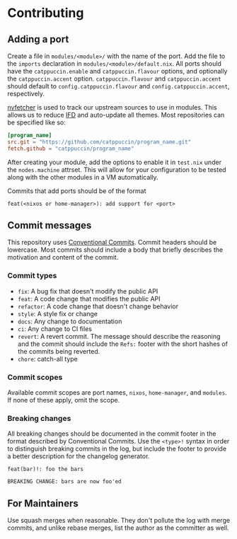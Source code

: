 # Contributing

## Adding a port

Create a file in `modules/<module>/` with the name of the port. Add the file to the
`imports` declaration in `modules/<module>/default.nix`. All ports should have the
`catppuccin.enable` and `catppuccin.flavour` options, and optionally the
`catppuccin.accent` option. `catppuccin.flavour` and `catppuccin.accent` should
default to `config.catppuccin.flavour` and `config.catppuccin.accent`, respectively.

[nvfetcher](https://github.com/berberman/nvfetcher) is used to track our upstream
sources to use in modules. This allows us to reduce [IFD](https://nixos.wiki/wiki/Import_From_Derivation)
and auto-update all themes. Most repositories can be specified like so:

```toml
[program_name]
src.git = "https://github.com/catppuccin/program_name.git"
fetch.github = "catppuccin/program_name"
```

After creating your module, add the options to enable it in `test.nix` under the
`nodes.machine` attrset. This will allow for your configuration to be tested along
with the other modules in a VM automatically.

<!-- This loooks the best with the changelog generator. -->
Commits that add ports should be of the format

```
feat(<nixos or home-manager>): add support for <port>
```

## Commit messages

This repository uses [Conventional Commits](https://conventionalcommits.org).
Commit headers should be lowercase. Most commits should include a body that briefly
describes the motivation and content of the commit.

### Commit types

- `fix`: A bug fix that doesn't modify the public API
- `feat`: A code change that modifies the public API
- `refactor`: A code change that doesn't change behavior
- `style`: A style fix or change
- `docs`: Any change to documentation
- `ci`: Any change to CI files
- `revert`: A revert commit. The message should describe the reasoning and the
  commit should include the `Refs:` footer with the short hashes of the commits
  being reverted.
- `chore`: catch-all type

### Commit scopes

Available commit scopes are port names, `nixos`, `home-manager`, and `modules`. If
none of these apply, omit the scope.

### Breaking changes

All breaking changes should be documented in the commit footer in the format
described by Conventional Commits. Use the `<type>!` syntax in order to distinguish
breaking commits in the log, but include the footer to provide a better description
for the changelog generator.

```
feat(bar)!: foo the bars

BREAKING CHANGE: bars are now foo'ed
```

## For Maintainers

Use squash merges when reasonable. They don't pollute the log with merge commits, and
unlike rebase merges, list the author as the committer as well.
